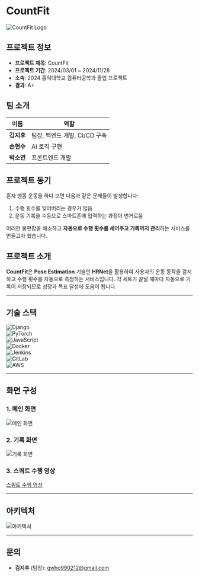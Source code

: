 # CountFit

![CountFit Logo](https://github.com/user-attachments/assets/e7afd2c1-b8fa-4399-a645-e34bbf33a43e)

## 프로젝트 정보

- **프로젝트 제목**: CountFit
- **프로젝트 기간**: 2024/03/01 ~ 2024/11/28
- **소속**: 2024 홍익대학교 컴퓨터공학과 졸업 프로젝트
- **결과**: A+

## 팀 소개

| 이름   | 역할                   |
|--------|------------------------|
| **김지후** | 팀장, 백엔드 개발, CI/CD 구축 |
| **손현수** | AI 로직 구현             |
| **박소연** | 프론트엔드 개발           |

## 프로젝트 동기

혼자 맨몸 운동을 하다 보면 다음과 같은 문제들이 발생합니다:

1. 수행 횟수를 잊어버리는 경우가 많음
2. 운동 기록을 수동으로 스마트폰에 입력하는 과정이 번거로움

이러한 불편함을 해소하고 **자동으로 수행 횟수를 세어주고 기록까지 관리**하는 서비스를 만들고자 했습니다.

## 프로젝트 소개

**CountFit**은 **Pose Estimation** 기술인 **HRNet**을 활용하여 사용자의 운동 동작을 감지하고 수행 횟수를 자동으로 측정하는 서비스입니다. 각 세트가 끝날 때마다 자동으로 기록이 저장되므로 성장과 목표 달성에 도움이 됩니다.

---

## 기술 스택

![Django](https://img.shields.io/badge/Django-092E20?style=for-the-badge&logo=django&logoColor=white)  
![PyTorch](https://img.shields.io/badge/PyTorch-EE4C2C?style=for-the-badge&logo=pytorch&logoColor=white)  
![JavaScript](https://img.shields.io/badge/JavaScript-323330?style=for-the-badge&logo=javascript&logoColor=F7DF1E)  
![Docker](https://img.shields.io/badge/Docker-2496ED?style=for-the-badge&logo=docker&logoColor=white)  
![Jenkins](https://img.shields.io/badge/Jenkins-D24939?style=for-the-badge&logo=jenkins&logoColor=white)  
![GitLab](https://img.shields.io/badge/GitLab-FCA121?style=for-the-badge&logo=gitlab&logoColor=white)  
![AWS](https://img.shields.io/badge/AWS-FF9900?style=for-the-badge&logo=amazon-aws&logoColor=white)  


---

## 화면 구성

### 1. 메인 화면
![메인 화면](https://github.com/user-attachments/assets/cb24e6d1-509b-47a8-8c4d-bdcaacd61f3e)

### 2. 기록 화면
![기록 화면](https://github.com/user-attachments/assets/8bb65dcf-a7bc-4d47-a94e-d946f9795496)

### 3. 스쿼트 수행 영상
[스쿼트 수행 영상](https://github.com/user-attachments/assets/e7ef7ee9-e380-4106-bfd1-42c0b33d9316)

---

## 아키텍처

![아키텍처](https://github.com/user-attachments/assets/fa16fcaf-cb57-42ee-b56e-5eaba8f4d84e)

---

## 문의
- **김지후** (팀장): gwho990212@gmail.com
